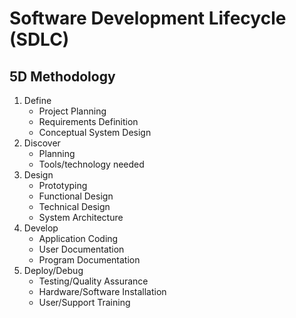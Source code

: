 # Software Development Lifecycle (SDLC)

## 5D Methodology
1. Define
    * Project Planning
    * Requirements Definition
    * Conceptual System Design
1. Discover
    * Planning
    * Tools/technology needed
1. Design
    * Prototyping
    * Functional Design
    * Technical Design
    * System Architecture
1. Develop
    * Application Coding
    * User Documentation
    * Program Documentation
1. Deploy/Debug
    * Testing/Quality Assurance
    * Hardware/Software Installation
    * User/Support Training
